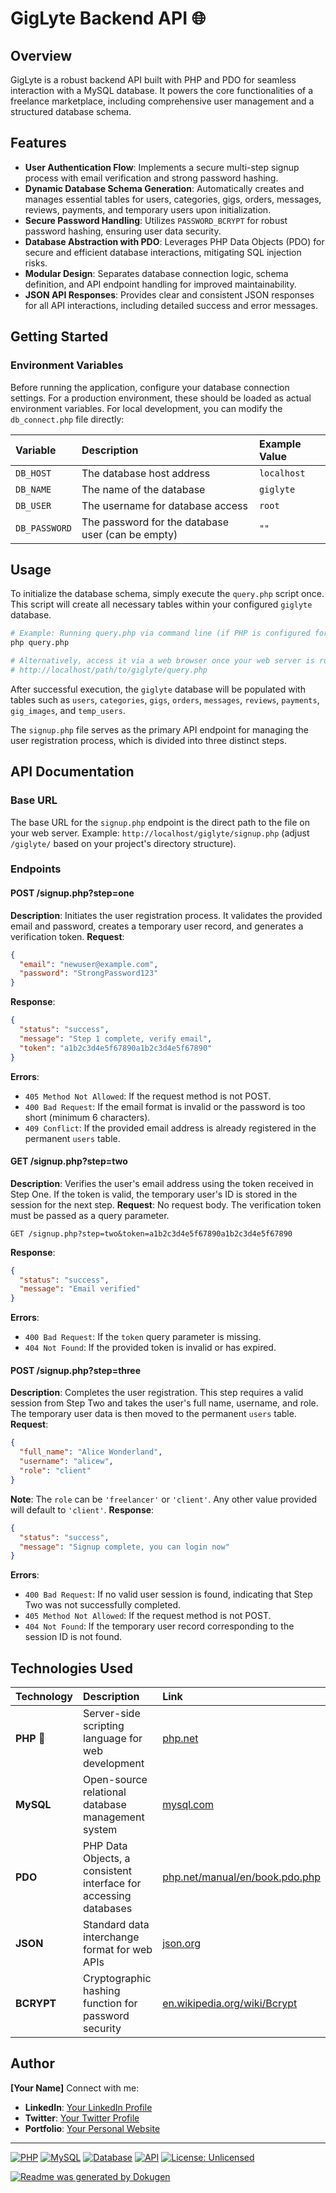 # GigLyte Backend API 🌐

## Overview
GigLyte is a robust backend API built with PHP and PDO for seamless interaction with a MySQL database. It powers the core functionalities of a freelance marketplace, including comprehensive user management and a structured database schema.

## Features
- **User Authentication Flow**: Implements a secure multi-step signup process with email verification and strong password hashing.
- **Dynamic Database Schema Generation**: Automatically creates and manages essential tables for users, categories, gigs, orders, messages, reviews, payments, and temporary users upon initialization.
- **Secure Password Handling**: Utilizes `PASSWORD_BCRYPT` for robust password hashing, ensuring user data security.
- **Database Abstraction with PDO**: Leverages PHP Data Objects (PDO) for secure and efficient database interactions, mitigating SQL injection risks.
- **Modular Design**: Separates database connection logic, schema definition, and API endpoint handling for improved maintainability.
- **JSON API Responses**: Provides clear and consistent JSON responses for all API interactions, including detailed success and error messages.

## Getting Started

### Environment Variables
Before running the application, configure your database connection settings. For a production environment, these should be loaded as actual environment variables. For local development, you can modify the `db_connect.php` file directly:

| Variable      | Description                  | Example Value   |
| :------------ | :--------------------------- | :-------------- |
| `DB_HOST`     | The database host address    | `localhost`     |
| `DB_NAME`     | The name of the database     | `giglyte`       |
| `DB_USER`     | The username for database access | `root`          |
| `DB_PASSWORD` | The password for the database user (can be empty) | `""`            |

## Usage
To initialize the database schema, simply execute the `query.php` script once. This script will create all necessary tables within your configured `giglyte` database.

```bash
# Example: Running query.php via command line (if PHP is configured for CLI)
php query.php

# Alternatively, access it via a web browser once your web server is running:
# http://localhost/path/to/giglyte/query.php
```
After successful execution, the `giglyte` database will be populated with tables such as `users`, `categories`, `gigs`, `orders`, `messages`, `reviews`, `payments`, `gig_images`, and `temp_users`.

The `signup.php` file serves as the primary API endpoint for managing the user registration process, which is divided into three distinct steps.

## API Documentation
### Base URL
The base URL for the `signup.php` endpoint is the direct path to the file on your web server.
Example: `http://localhost/giglyte/signup.php` (adjust `/giglyte/` based on your project's directory structure).

### Endpoints

#### POST /signup.php?step=one
**Description**: Initiates the user registration process. It validates the provided email and password, creates a temporary user record, and generates a verification token.
**Request**:
```json
{
  "email": "newuser@example.com",
  "password": "StrongPassword123"
}
```
**Response**:
```json
{
  "status": "success",
  "message": "Step 1 complete, verify email",
  "token": "a1b2c3d4e5f67890a1b2c3d4e5f67890"
}
```
**Errors**:
- `405 Method Not Allowed`: If the request method is not POST.
- `400 Bad Request`: If the email format is invalid or the password is too short (minimum 6 characters).
- `409 Conflict`: If the provided email address is already registered in the permanent `users` table.

#### GET /signup.php?step=two
**Description**: Verifies the user's email address using the token received in Step One. If the token is valid, the temporary user's ID is stored in the session for the next step.
**Request**:
No request body. The verification token must be passed as a query parameter.
```
GET /signup.php?step=two&token=a1b2c3d4e5f67890a1b2c3d4e5f67890
```
**Response**:
```json
{
  "status": "success",
  "message": "Email verified"
}
```
**Errors**:
- `400 Bad Request`: If the `token` query parameter is missing.
- `404 Not Found`: If the provided token is invalid or has expired.

#### POST /signup.php?step=three
**Description**: Completes the user registration. This step requires a valid session from Step Two and takes the user's full name, username, and role. The temporary user data is then moved to the permanent `users` table.
**Request**:
```json
{
  "full_name": "Alice Wonderland",
  "username": "alicew",
  "role": "client" 
}
```
**Note**: The `role` can be `'freelancer'` or `'client'`. Any other value provided will default to `'client'`.
**Response**:
```json
{
  "status": "success",
  "message": "Signup complete, you can login now"
}
```
**Errors**:
- `400 Bad Request`: If no valid user session is found, indicating that Step Two was not successfully completed.
- `405 Method Not Allowed`: If the request method is not POST.
- `404 Not Found`: If the temporary user record corresponding to the session ID is not found.

## Technologies Used

| Technology    | Description                                   | Link                                        |
| :------------ | :-------------------------------------------- | :------------------------------------------ |
| **PHP 🐘**    | Server-side scripting language for web development | [php.net](https://www.php.net/)             |
| **MySQL**     | Open-source relational database management system | [mysql.com](https://www.mysql.com/)         |
| **PDO**       | PHP Data Objects, a consistent interface for accessing databases | [php.net/manual/en/book.pdo.php](https://www.php.net/manual/en/book.pdo.php) |
| **JSON**      | Standard data interchange format for web APIs | [json.org](https://www.json.org/)           |
| **BCRYPT**    | Cryptographic hashing function for password security | [en.wikipedia.org/wiki/Bcrypt](https://en.wikipedia.org/wiki/Bcrypt) |

## Author
**[Your Name]**
Connect with me:
- **LinkedIn**: [Your LinkedIn Profile](https://linkedin.com/in/yourusername)
- **Twitter**: [Your Twitter Profile](https://twitter.com/yourusername)
- **Portfolio**: [Your Personal Website](https://yourwebsite.com)

---

[![PHP](https://img.shields.io/badge/PHP-8.x-blue?style=flat&logo=php&logoColor=white)](https://www.php.net/)
[![MySQL](https://img.shields.io/badge/MySQL-8.0-orange?style=flat&logo=mysql&logoColor=white)](https://www.mysql.com/)
[![Database](https://img.shields.io/badge/Database-PDO-brightgreen?style=flat)](https://www.php.net/manual/en/book.pdo.php)
[![API](https://img.shields.io/badge/API-RESTful%20Principles-informational?style=flat)](https://restfulapi.net/)
[![License: Unlicensed](https://img.shields.io/badge/License-Unlicensed-lightgrey.svg)](https://unlicense.org/)

[![Readme was generated by Dokugen](https://img.shields.io/badge/Readme%20was%20generated%20by-Dokugen-brightgreen)](https://www.npmjs.com/package/dokugen)